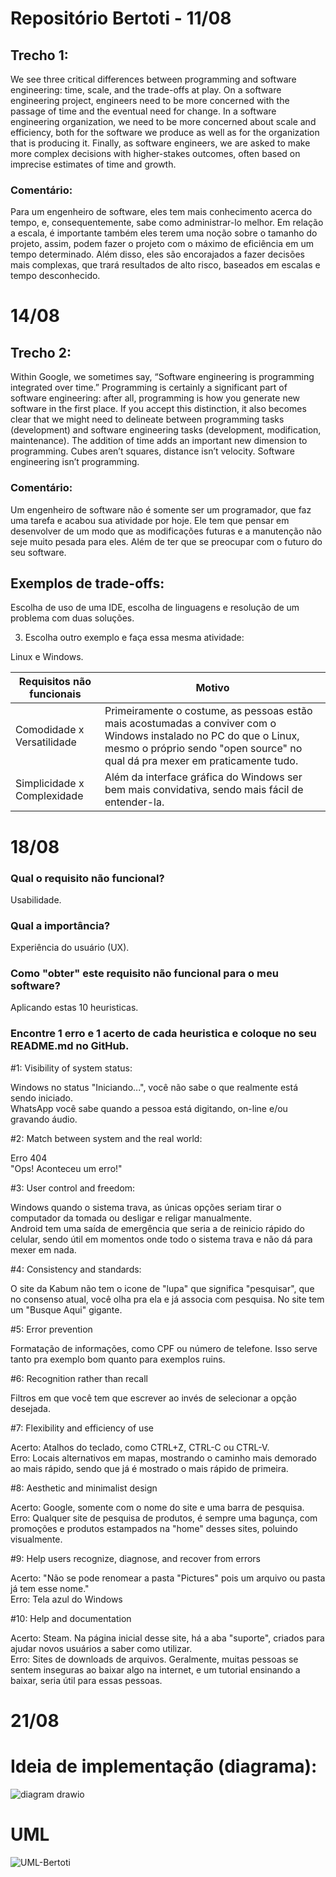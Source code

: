 # Repositório Bertoti - 11/08

## Trecho 1:

We see three critical differences between programming and software engineering: time, scale, and the trade-offs at play. On a software engineering project, engineers need to be more concerned with the passage of time and the eventual need for change. In a software engineering organization, we need to be more concerned about scale and efficiency, both for the software we produce as well as for the organization that is producing it. Finally, as software engineers, we are asked to make more complex decisions with higher-stakes outcomes, often based on imprecise estimates of time and growth.

### Comentário:

Para um engenheiro de software, eles tem mais conhecimento acerca do tempo, e, consequentemente, sabe como administrar-lo melhor.
Em relação a escala, é importante também eles terem uma noção sobre o tamanho do projeto, assim, podem fazer o projeto com o máximo de eficiência em um tempo determinado.
Além disso, eles são encorajados a fazer decisões mais complexas, que trará resultados de alto risco, baseados em escalas e tempo desconhecido.

# 14/08

## Trecho 2:

Within Google, we sometimes say, “Software engineering is programming integrated over time.” Programming is certainly a significant part of software engineering: after all, programming is how you generate new software in the first place. If you accept this distinction, it also becomes clear that we might need to delineate between programming tasks (development) and software engineering tasks (development, modification, maintenance). The addition of time adds an important new dimension to programming. Cubes aren’t squares, distance isn’t velocity. Software engineering isn’t programming.

### Comentário:

Um engenheiro de software não é somente ser um programador, que faz uma tarefa e acabou sua atividade por hoje. Ele tem que pensar em desenvolver de um modo que as modificações futuras e a manutenção não seje muito pesada para eles. Além de ter que se preocupar com o futuro do seu software.

## Exemplos de trade-offs:

Escolha de uso de uma IDE, escolha de linguagens e resolução de um problema com duas soluções.

3) Escolha outro exemplo e faça essa mesma atividade:

Linux e Windows.

| Requisitos não funcionais | Motivo |
| ------------------------  | ---------------------------|
| Comodidade x Versatilidade|Primeiramente o costume, as pessoas estão mais acostumadas a conviver com o Windows instalado no PC do que o Linux, mesmo o próprio sendo "open source" no qual dá pra mexer em praticamente tudo.|
|Simplicidade x Complexidade|Além da interface gráfica do Windows ser bem mais convidativa, sendo mais fácil de entender-la.|

# 18/08

### Qual o requisito não funcional? 

Usabilidade.

### Qual a importância?

Experiência do usuário (UX).

### Como "obter" este requisito não funcional para o meu software?

Aplicando estas 10 heuristicas.

### Encontre 1 erro e 1 acerto de cada heuristica e coloque no seu README.md no GitHub.

#1: Visibility of system status:

Windows no status "Iniciando...", você não sabe o que realmente está sendo iniciado.<br>
WhatsApp você sabe quando a pessoa está digitando, on-line e/ou gravando áudio.

#2: Match between system and the real world:

Erro 404 <br>
"Ops! Aconteceu um erro!"

#3: User control and freedom:

Windows quando o sistema trava, as únicas opções seriam tirar o computador da tomada ou desligar e religar manualmente.<br>
Android tem uma saída de emergência que seria a de reinicio rápido do celular, sendo útil em momentos onde todo o sistema trava e não dá para mexer em nada.

#4: Consistency and standards:

O site da Kabum não tem o icone de "lupa" que significa "pesquisar", que no consenso atual, você olha pra ela e já associa com pesquisa. No site tem um "Busque Aqui" gigante.

#5: Error prevention

Formatação de informações, como CPF ou número de telefone. Isso serve tanto pra exemplo bom quanto para exemplos ruins.

#6: Recognition rather than recall

Filtros em que você tem que escrever ao invés de selecionar a opção desejada.

#7: Flexibility and efficiency of use

Acerto: Atalhos do teclado, como CTRL+Z, CTRL-C ou CTRL-V.<br>
Erro: Locais alternativos em mapas, mostrando o caminho mais demorado ao mais rápido, sendo que já é mostrado o mais rápido de primeira.

#8: Aesthetic and minimalist design

Acerto: Google, somente com o nome do site e uma barra de pesquisa.<br>
Erro: Qualquer site de pesquisa de produtos, é sempre uma bagunça, com promoções e produtos estampados na "home" desses sites, poluindo visualmente.

#9: Help users recognize, diagnose, and recover from errors

Acerto: "Não se pode renomear a pasta "Pictures" pois um arquivo ou pasta já tem esse nome."<br>
Erro: Tela azul do Windows

#10: Help and documentation

Acerto: Steam. Na página inicial desse site, há a aba "suporte", criados para ajudar novos usuários a saber como utilizar.<br>
Erro: Sites de downloads de arquivos. Geralmente, muitas pessoas se sentem inseguras ao baixar algo na internet, e um tutorial ensinando a baixar, seria útil para essas pessoas.

# 21/08

# Ideia de implementação (diagrama): 
![diagram drawio](https://github.com/ChavesVini/Bertoti/assets/126925449/273c64a4-3272-4dca-9d3e-2b757c9ee418)

# UML
![UML-Bertoti](https://github.com/ChavesVini/Bertoti/assets/126925449/a733c049-ab25-41d7-9e9b-48c44bda0edf)
